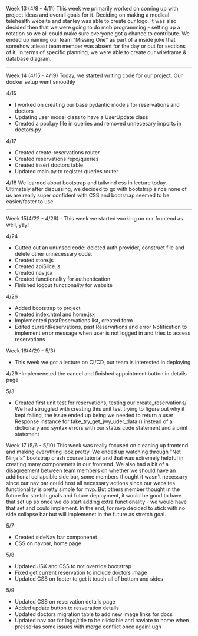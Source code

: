 Week 13 (4/8 - 4/11)
This week we primarily worked on coming up with project ideas and overall goals for it. Deciding
on making a medical telehealth website and stanley was able to create our logo. It was also decided then that we were going to do mob programming - setting up a rotation so we all could make sure everyone got a chance to contribute. We ended up naming our team "Missing One" as part of a inside joke that somehow atleast team member was absent for the day or out for sections of it.
In terms of specific planning, we were able to create our wireframe & database diagram.
_____________________________

Week 14 (4/15 - 4/19)
Today, we started writing code for our project. Our docker setup went smoothly

4/15
- I worked on creating our base pydantic models for reservations and doctors
- Updating user model class to have a UserUpdate class
- Created a pool.py file in queries and removed unnecesary imports in doctors.py

4/17
- Created create-reservations router
- Created reservations repo/queries
- Created insert doctors table
- Updated main.py to register queries router

4/18
We learned about bootstrap and tailwind css in lecture today. Ultimately after discussing, we decided to go with bootstrap since none of us are
really super confident with CSS and bootstrap seemed to be easier/faster to use.
_____________________________

Week 15(4/22 - 4/26) - This week we started working on our frontend as well, yay!

4/24
- Gutted out an ununsed code: deleted auth provider, construct file and delete other unnecessary code.
- Created store.js
- Created apiSlice.js
- Created nav.jsx
- Created functionality for authentication
- Finished logout functionality for website

4/26
- Added bootstrap to project
- Created index.html and home.jsx
- Implemented pastReservations list, created form
- Edited currentReservations, past Reservations and error Notification to implement error message when user is not logged in and tries to access reservations

Week 16(4/29 - 5/3)
- This week we got a lecture on CI/CD, our team is interested in deploying

4/29
-Implemeneted the cancel and finished appointment button in details page

5/3
- Created first unit test for reservations, testing our create_reservations/
We had struggled with creating this unit test trying to figure out why it kept failing, the issue ended up being we needed to return a user Response instance for fake_try_get_jwy_uder_data () instead of a dictionary and syntax errors with our status code statement and a print statement

Week 17 (5/6 - 5/10)
This week was really focused on cleaning up frontend and making everything look pretty. We ended up watching through "Net Ninja's" bootstrap crash course tutorial and that was extremely helpful in creating many componenets in our frontend. We also had a bit of a disagreement between team members on whether we should have an additional collapsible side bar, some members thought it wasn't necessary since our nav bar could host all necessary actions since our websites functionality is pretty simple for mvp. But others member thought in the future for stretch goals and future deployment, it would be good to have that set up so once we do start adding extra functionality - we would have that set and could implement. In the end, for mvp decided to stick with no side collapse bar but will implemenet in the future as stretch goal.

5/7
- Created sideNav bar componenet
- CSS on navbar, home page

5/8
- Updated JSX and CSS to not override bootstrap
- Fixed get current reservation to include doctors image
- Updated CSS on footer to get it touch all of bottom and sides

5/9
- Updated CSS on reservation details page
- Added update button to resveration details
- Updated doctors migration table to add new image links for docs
- Updated nav bar for logo/title to be clickable and naviate to home when presseHas some issues with merge conflict once again! ugh
